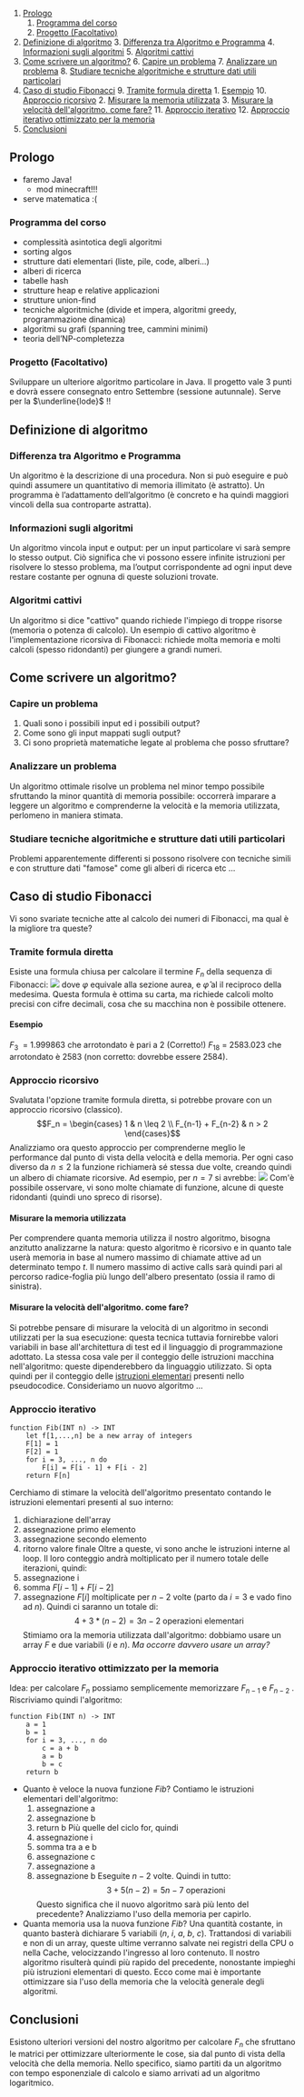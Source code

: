 1. [Prologo](#Prologo)
	1. [Programma del corso](#Programma%20del%20corso)
	2. [Progetto (Facoltativo)](#Progetto%20(Facoltativo))
2. [Definizione di algoritmo](#Definizione%20di%20algoritmo)
	3. [Differenza tra Algoritmo e Programma](#Differenza%20tra%20Algoritmo%20e%20Programma)
	4. [Informazioni sugli algoritmi](#Informazioni%20sugli%20algoritmi)
	5. [Algoritmi cattivi](#Algoritmi%20cattivi)
3. [Come scrivere un algoritmo?](#Come%20scrivere%20un%20algoritmo?)
	6. [Capire un problema](#Capire%20un%20problema)
	7. [Analizzare un problema](#Analizzare%20un%20problema)
	8. [Studiare tecniche algoritmiche e strutture dati utili particolari](#Studiare%20tecniche%20algoritmiche%20e%20strutture%20dati%20utili%20particolari)
4. [Caso di studio Fibonacci](#Caso%20di%20studio%20Fibonacci)
	9. [Tramite formula diretta](#Tramite%20formula%20diretta)
		1. [Esempio](#Esempio)
	10. [Approccio ricorsivo](#Approccio%20ricorsivo)
		2. [Misurare la memoria utilizzata](#Misurare%20la%20memoria%20utilizzata)
		3. [Misurare la velocità dell'algoritmo. come fare?](#Misurare%20la%20velocit%C3%A0%20dell'algoritmo.%20come%20fare?)
	11. [Approccio iterativo](#Approccio%20iterativo)
	12. [Approccio iterativo ottimizzato per la memoria](#Approccio%20iterativo%20ottimizzato%20per%20la%20memoria)
5. [Conclusioni](#Conclusioni)
## Prologo
- faremo Java!
	- mod minecraft!!!
- serve matematica :(
### Programma del corso
- complessità asintotica degli algoritmi
- sorting algos
- strutture dati elementari (liste, pile, code, alberi…)
- alberi di ricerca
- tabelle hash
- strutture heap e relative applicazioni
- strutture union-find
- tecniche algoritmiche (divide et impera, algoritmi greedy, programmazione dinamica)
- algoritmi su grafi (spanning tree, cammini minimi)
- teoria dell’NP-completezza
### Progetto (Facoltativo)
Sviluppare un ulteriore algoritmo particolare in Java. Il progetto vale 3 punti e dovrà essere consegnato entro Settembre (sessione autunnale). Serve per la $\underline{lode}$ !!
## Definizione di algoritmo
### Differenza tra Algoritmo e Programma
Un algoritmo è la descrizione di una procedura. Non si può eseguire e può quindi assumere un quantitativo di memoria illimitato (è astratto). Un programma è l’adattamento dell’algoritmo (è concreto e ha quindi maggiori vincoli della sua controparte astratta).
### Informazioni sugli algoritmi
Un algoritmo vincola input e output: per un input particolare vi sarà sempre lo stesso output.
Ciò significa che vi possono essere infinite istruzioni per risolvere lo stesso problema, ma l’output corrispondente ad ogni input deve restare costante per ognuna di queste soluzioni trovate.
### Algoritmi cattivi
Un algoritmo si dice "cattivo" quando richiede l'impiego di troppe risorse (memoria o potenza di calcolo).
Un esempio di cattivo algoritmo è l'implementazione ricorsiva di Fibonacci: richiede molta memoria e molti calcoli (spesso ridondanti) per giungere a grandi numeri.
## Come scrivere un algoritmo?
### Capire un problema
1) Quali sono i possibili input ed i possibili output?
2) Come sono gli input mappati sugli output?
3) Ci sono proprietà matematiche legate al problema che posso sfruttare?
### Analizzare un problema
Un algoritmo ottimale risolve un problema nel minor tempo possibile sfruttando la minor quantità di memoria possibile: occorrerà imparare a leggere un algoritmo e comprenderne la velocità e la memoria utilizzata, perlomeno in maniera stimata.
### Studiare tecniche algoritmiche e strutture dati utili particolari
Problemi apparentemente differenti si possono risolvere con tecniche simili e con strutture dati "famose" come gli alberi di ricerca etc $\dots$ 
## Caso di studio Fibonacci
Vi sono svariate tecniche atte al calcolo dei numeri di Fibonacci, ma qual è la migliore tra queste?
### Tramite formula diretta
Esiste una formula chiusa per calcolare il termine $F_n$ della sequenza di Fibonacci:
**![](https://lh7-rt.googleusercontent.com/docsz/AD_4nXflUbbto13NDyBItuBunY182v-iaTfZgiPv-2eZT7eeoEzL3D1Q09SSOTg6gDXjFG08q-1BnV13rtNNERJazkdG9qBKiBMafy26ZnMeldknricoj8JxlTWKxwA5PkJb--K0ofBYfQ?key=AroKoD3z9P734rDgJLnQwsQJ)**
dove $\varphi$ equivale alla sezione aurea, e $\hat{\varphi}$ al il reciproco della medesima.
Questa formula è ottima su carta, ma richiede calcoli molto precisi con cifre decimali, cosa che su macchina non è possibile ottenere.
#### Esempio
$F_3$  = $1.999863$ che arrotondato è pari a $2$ (Corretto!)
$F_18$ = $2583.023$ che arrotondato è $2583$ (non corretto: dovrebbe essere $2584$).
### Approccio ricorsivo
Svalutata l'opzione tramite formula diretta, si potrebbe provare con un approccio ricorsivo (classico).
$$F_n = \begin{cases} 1 & n \leq 2 \\ F_{n-1} + F_{n-2} & n > 2 \end{cases}$$ 
Analizziamo ora questo approccio per comprenderne meglio le performance dal punto di vista della velocità e della memoria.
Per ogni caso diverso da $n \leq 2$ la funzione richiamerà sé stessa due volte, creando quindi un albero di chiamate ricorsive.
Ad esempio, per $n = 7$ si avrebbe:
**![](https://lh7-rt.googleusercontent.com/docsz/AD_4nXck-tlDLg7pQvEj3ELiwinURyRBEmwDuMuC-D-sfuTXkF3BTjmLAZLMrToSfHMOpVCp6gzdi-9BFuQr-MldudLwZhAcPcyIyjZF6MMZNhNuvENYWFNGUMdCTwuvNgMuybi9Uiax5w?key=AroKoD3z9P734rDgJLnQwsQJ)**
Com'è possibile osservare, vi sono molte chiamate di funzione, alcune di queste ridondanti (quindi uno spreco di risorse).
#### Misurare la memoria utilizzata
Per comprendere quanta memoria utilizza il nostro algoritmo, bisogna anzitutto analizzarne la natura: questo algoritmo è ricorsivo e in quanto tale userà memoria in base al numero massimo di chiamate attive ad un determinato tempo $t$. Il numero massimo di active calls sarà quindi pari al percorso radice-foglia più lungo dell'albero presentato (ossia il ramo di sinistra).
#### Misurare la velocità dell'algoritmo. come fare?
Si potrebbe pensare di misurare la velocità di un algoritmo in secondi utilizzati per la sua esecuzione: questa tecnica tuttavia fornirebbe valori variabili in base all'architettura di test ed il linguaggio di programmazione adottato.
La stessa cosa vale per il conteggio delle istruzioni macchina nell'algoritmo: queste dipenderebbero da linguaggio utilizzato.
Si opta quindi per il conteggio delle <u>istruzioni elementari</u> presenti nello pseudocodice.
Consideriamo un nuovo algoritmo $\dots$
### Approccio iterativo
```pseudocodice
function Fib(INT n) -> INT
	let f[1,...,n] be a new array of integers
	F[1] = 1
	F[2] = 1
	for i = 3, ..., n do
		F[i] = F[i - 1] + F[i - 2]
	return F[n]
```
Cerchiamo di stimare la velocità dell'algoritmo presentato contando le istruzioni elementari presenti al suo interno:
1) dichiarazione dell'array
2) assegnazione primo elemento
3) assegnazione secondo elemento
4) ritorno valore finale
Oltre a queste, vi sono anche le istruzioni interne al loop. Il loro conteggio andrà moltiplicato per il numero totale delle iterazioni, quindi:
1) assegnazione i
2) somma $F[i - 1]$ + $F[i - 2]$
3) assegnazione $F[i]$
moltiplicate per $n - 2$ volte (parto da $i = 3$ e vado fino ad $n$). Quindi ci saranno un totale di:
$$4 + 3*(n-2)=3n-2 \text{ operazioni elementari}$$
Stimiamo ora la memoria utilizzata dall'algoritmo: dobbiamo usare un array $F$ e due variabili
($i$ e $n$). <i>Ma occorre davvero usare un array?</i>
### Approccio iterativo ottimizzato per la memoria
Idea: per calcolare $F_n$ possiamo semplicemente memorizzare $F_{n-1}$ e $F_{n-2}$ . Riscriviamo quindi l'algoritmo:
```pseudocodice
function Fib(INT n) -> INT
	a = 1
	b = 1
	for i = 3, ..., n do
		c = a + b
		a = b
		b = c
	return b
```
- Quanto è veloce la nuova funzione $Fib$? Contiamo le istruzioni elementari dell'algoritmo:
	1) assegnazione a
	2) assegnazione b
	3) return b
	Più quelle del ciclo for, quindi
	1) assegnazione i
	2) somma tra a e b
	3) assegnazione c
	4) assegnazione a
	5) assegnazione b
	Eseguite $n-2$ volte. Quindi in tutto:
	$$3 + 5(n-2)=5n-7 \text{ operazioni}$$
Questo significa che il nuovo algoritmo sarà più lento del precedente? Analizziamo l'uso della memoria per capirlo.
- Quanta memoria usa la nuova funzione $Fib$?
	Una quantità costante, in quanto basterà dichiarare 5 variabili ($n$, $i$, $a$, $b$, $c$). Trattandosi di variabili e non di un array, queste ultime verranno salvate nei registri della CPU o nella Cache, velocizzando l'ingresso al loro contenuto. Il nostro algoritmo risulterà quindi più rapido del precedente, nonostante impieghi più istruzioni elementari di questo. Ecco come mai è importante ottimizzare sia l'uso della memoria che la velocità generale degli algoritmi.
## Conclusioni
Esistono ulteriori versioni del nostro algoritmo per calcolare $F_n$ che sfruttano le matrici per ottimizzare ulteriormente le cose, sia dal punto di vista della velocità che della memoria.
Nello specifico, siamo partiti da un algoritmo con tempo esponenziale di calcolo e siamo arrivati ad un algoritmo logaritmico.